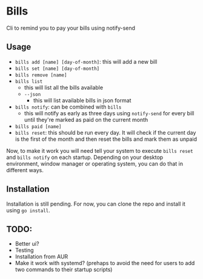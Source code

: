 # Bills
Cli to remind you to pay your bills using notify-send

## Usage
- `bills add [name] [day-of-month]`: this will add a new bill
- `bills set [name] [day-of-month]`
- `bills remove [name]`
- `bills list`
    - this will list all the bills available
    - `--json`
        - this will list available bills in json format
- `bills notify`: can be combined with `bills`
    - this will notify as early as three days using `notify-send` for every bill until they're marked as paid on the current month
- `bills paid [name]`
- `bills reset`: this should be run every day. It will check if the current day
  is the first of the month and then reset the bills and mark them as unpaid

Now, to make it work you will need tell your system to execute `bills reset` and
`bills notify` on each startup. Depending on your desktop environment, window
manager or operating system, you can do that in different ways.

## Installation
Installation is still pending. For now, you can clone the repo and install it
using `go install`.


## TODO:
- Better ui?
- Testing
- Installation from AUR
- Make it work with systemd? (prehaps to avoid the need for users to add two
commands to their startup scripts)
